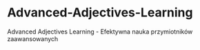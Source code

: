 # Advanced-Adjectives-Learning
Advanced Adjectives Learning - Efektywna nauka przymiotników zaawansowanych
